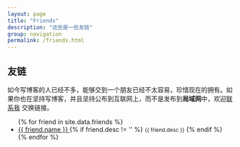 ```yaml
---
layout: page
title: "Friends"
description: "这些是一些友链"
group: navigation
permalink: /friends.html
---
```


<h2 id="friends" itemprop="about">友链</h2>

如今写博客的人已经不多，能够交到一个朋友已经不太容易，珍惜现在的拥有。如果你也在坚持写博客，并且坚持公布到互联网上，而不是发布到**局域网**中，欢迎[联系我](about) 交换链接。<br/>

<ul>
{% for friend in site.data.friends %}
  <li>
    <a href="{{ friend.url }}">
      {{ friend.name }}
    </a>
    {% if friend.desc != '' %}
	  <small>{{ friend.desc }}</small>
	{% endif %}
  </li>
{% endfor %}
</ul>
